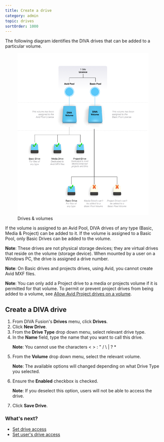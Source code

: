 ```yaml
---
title: Create a drive
category: admin
topic: drives
sortOrder: 1000
---
```


The following diagram identifies the DIVA drives that can be added to a particular volume.

<figure>
  <img src="/images/v2/fusion/license-05.png" alt="Drives & volumes"/>
  <figcaption>Drives & volumes</figcaption>
</figure>

If the volume is assigned to an Avid Pool, DIVA drives of any type (Basic, Media & Project) can be added to it. If the volume is assigned to a Basic Pool, only Basic Drives can be added to the volume.

<p class="note"><strong>Note</strong>: These drives are not physical storage devices; they are virtual drives that reside on the volume (storage device). When mounted by a user on a Windows PC, the drive is assigned a drive number.</p>

<p class="note"><strong>Note</strong>: On Basic drives and projects drives, using Avid, you cannot create Avid MXF files.</p>

<p class="note"><strong>Note</strong>: You can only add a Project drive to a media or projects volume if it is permitted for that volume. To permit or prevent project drives from being added to a volume, see <a href="/v2/articles/allow-project-drive-on-volume.html">Allow Avid Project drives on a volume</a>.</p>

## Create a DIVA drive

<ol>

  <li>From DIVA Fusion's <strong>Drives</strong> menu, click <strong>Drives</strong>.</li>

  <li>Click <strong>New Drive</strong>.</li>

  <li>From the <strong>Drive Type</strong> drop down menu, select relevant drive type.</li>

  <li>
    In the <strong>Name</strong> field, type the name that you want to call this drive.
    <p class="note"><strong>Note</strong>: You cannot use the characters < > : " / \ | ? * </p>
  </li>

  <li>
    From the <strong>Volume</strong> drop down menu, select the relevant volume.
    <p class="note"><strong>Note</strong>: The available options will changed depending on what Drive Type you selected.</p>
  </li>

  <li>
    Ensure the <strong>Enabled</strong> checkbox is checked.
    <p class="note"><strong>Note</strong>: If you deselect this option, users will not be able to access the drive.</p>
  </li>

  <li>Click <strong>Save Drive</strong>.</li>

</ol>

### What's next?

- [Set drive access](/v2/articles/set-drive-access.html)
- [Set user's drive access](/v2/articles/set-user-drive-access.html)
